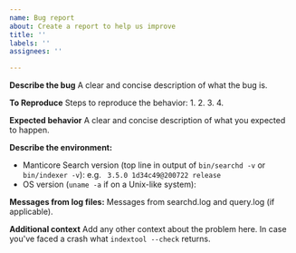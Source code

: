 ```yaml
---
name: Bug report
about: Create a report to help us improve
title: ''
labels: ''
assignees: ''

---
```


**Describe the bug**
A clear and concise description of what the bug is.

**To Reproduce**
Steps to reproduce the behavior:
1. 
2. 
3. 
4. 

**Expected behavior**
A clear and concise description of what you expected to happen.


**Describe the environment:**
 - Manticore Search version (top line in output of `bin/searchd -v` or `bin/indexer -v`): e.g. ` 3.5.0 1d34c49@200722 release`
 - OS version (`uname -a` if on a Unix-like system):

**Messages from log files:**
Messages from searchd.log and query.log (if applicable).

**Additional context**
Add any other context about the problem here.
In case you've faced a crash what `indextool --check` returns.
